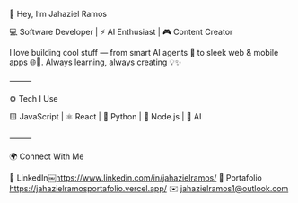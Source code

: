 👋 Hey, I’m Jahaziel Ramos

💻 Software Developer | ⚡ AI Enthusiast | 🎮 Content Creator

I love building cool stuff — from smart AI agents 🤖 to sleek web & mobile apps 🌐📱.
Always learning, always creating 💡✨

⸻

⚙️ Tech I Use

🟨 JavaScript | ⚛️ React | 🐍 Python | 🌱 Node.js | 🧠 AI

⸻

🌍 Connect With Me

💼 LinkedIn￼https://www.linkedin.com/in/jahazielramos/
📂 Portafolio https://jahazielramosportafolio.vercel.app/
✉️ jahazielramos1@outlook.com

